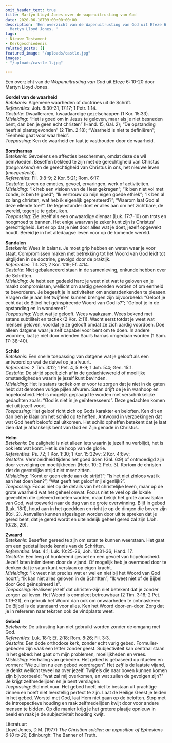 ```yaml
---
omit_header_text: true
title: Martyn Lloyd Jones over de wapenuitrusting van God
date: 2020-06-18T09:00:00+00:00
description: 'Een overzicht van de Wapenuitrusting van God uit Efeze 6: 10-20 door
  Martyn Lloyd Jones. '
tags:
- Nieuwe Testament
- Kerkgeschiedenis
related_posts: []
featured_image: "/uploads/castle.jpg"
images:
- "/uploads/castle-1.jpg"

---
```

Een overzicht van de _Wapenuitrusting van God_ uit Efeze 6: 10-20 door Martyn Lloyd Jones. 

**Gordel van de waarheid**  
_Betekenis_: Algemene waarheden of doctrines uit de Schrift.  
_Referenties_: Joh. 8:30-31, 17:17; 1 Petr. 1:14.  
_Gestalte_: Dwaalleraren, kwaadaardige gezelschappen (1 Kor. 15:33).  
_Misleiding_: “Het is goed om in Jezus te geloven, maar als je niet besneden bent, dan ben je geen echt christen” (Hand. 15, Gal. 2); “De opstanding heeft al plaatsgevonden” (2 Tim. 2:18); “Waarheid is niet te definiëren”; “Eenheid gaat voor waarheid”.  
_Toepassing_: Ken de waarheid en laat je vasthouden door de waarheid.

**Borstharnas**  
_Betekenis_: Gevoelens en affecties beschermen, omdat deze de wil beïnvloeden. Beseffen bekleed te zijn met de gerechtigheid van Christus (_toegerekend_) en de gerechtigheid van Christus in ons, het nieuwe leven (_meegedeeld_).  
_Referenties_: Fil. 3:8-9; 2 Kor. 5:21; Rom. 6:17.  
_Gestalte_: Leven op emoties, gevoel, ervaringen, werk of activiteiten.  
_Misleiding_: “Ik heb een visioen van de Heer gekregen”; “Ik ben niet vol met zonde, ik ben te goed”; “Ik vertrouw op mijn eigen goede ethiek”; “Ik ben al zo lang christen, wat heb ik eigenlijk gepresteerd?”; “Waarom laat God al deze ellende toe?”. De tegenstander doet er alles aan om het zichtbare, de wereld, tegen je te gebruiken.  
_Toepassing_: Zie jezelf als een onwaardige dienaar (Luk. 17:7-10) om trots en hoogmoed te bannen. Het enige waarvan je zeker kunt zijn is Christus’ gerechtigheid. Let er op dat je niet door alles wat je doet, jezelf opgewekt houdt. Bereid je in het alledaagse leven voor op de komende wereld.

**Sandalen**  
_Betekenis_: Wees in balans. Je moet grip hebben en weten waar je voor staat. Compromissen maken met betrekking tot het Woord van God leidt tot uitglijden in de doctrine, gevolgd door de praktijk.   
_Referenties_: Tit. 3:1; 2 Kor. 1:19; Ef. 4:14.  
_Gestalte_: Niet gebalanceerd staan in de samenleving, onkunde hebben over de Schriften.  
_Misleiding_: Je hebt een gedeeld hart: je weet niet wat te geloven en je maakt compromissen, wellicht om aardig gevonden worden of om eenheid te bevorderen. Je begeeft je in activiteiten om andersdenkenden te pleasen. Vragen die je aan het twijfelen kunnen brengen zijn bijvoorbeeld: “Geloof je echt dat de Bijbel het geïnspireerde Woord van God is?”; “Geloof je in de opstanding en in wonderen?”  
_Toepassing_: Weet wat je gelooft. Wees waakzaam. Wees bekend met satans subtiliteit en tactiek (2 Kor. 2:11). Wacht eerst totdat je weet wat mensen geloven, voordat je ze gelooft omdat ze zich aardig voordoen. Doe alleen datgene waar je zelf capabel voor bent om te doen. In andere woorden, laat je niet door vrienden Saul’s harnas omgedaan worden (1 Sam. 17: 38-40).

**Schild**  
_Betekenis_: Een snelle toepassing van datgene wat je gelooft als een antwoord op wat de duivel op je afvuurt.  
_Referenties_: 2 Tim. 3:12; 1 Pet. 4, 5:8-9; 1 Joh. 5:4; Gen. 15:1.  
_Gestalte_: De strijd speelt zich af in de gedachtewereld of moeilijke omstandigheden waarin je jezelf kunt bevinden.  
_Misleiding_: Het is satans tactiek om er voor te zorgen dat je niet in de gaten hebt dat demonen vurige pijlen afvuren. Satan drijft de je in wanhoop en hopeloosheid. Het is mogelijk geplaagd te worden met verschrikkelijke gedachten zoals: “God is niet in je geïnteresseerd”. Deze gedachten komen niet uit jezelf voort.   
_Toepassing_: Het geloof richt zich op Gods karakter en beloften. Ken dit en dan ben je klaar om het schild op te heffen. Antwoord in verzoekingen dat wat God heeft beloofd zal uitkomen. Het schild opheffen betekent dat je laat zien dat je afhankelijk bent van God en Zijn genade in Christus.

**Helm**  
_Betekenis_: De zaligheid is niet alleen iets waarin je jezelf nu verblijdt, het is ook iets wat komt. Het is de hoop van de glorie.  
_Referenties_: Ps. 72; 1 Kor. 1:30; 1 Kor. 15:32vv; 2 Kor. 4:6vv;  
_Gestalte_: Vermoeidheid tijdens het goed doen (Gal. 6:9) of ontmoedigd zijn door vervolging en moeilijkheden (Hebr. 10; 2 Petr. 3). Kortom de christen ziet de geestelijke strijd niet meer zitten.  
_Misleiding_: “Komt er geen einde aan de strijd?”; “Is het niet zinloos wat ik aan het doen ben?”; “Wat geeft het geloof mij eigenlijk?”.  
_Toepassing_: Focus niet op de details van het christelijke leven, maar op de grote waarheid wat het geheel omvat. Focus niet te veel op de lokale gevechten die geleverd moeten worden, maar bekijk het grote aanvalsplan van God, wat toewerkt naar de dag van de grote overwinning. Blijf in gebed (Luk. 18:1), houd aan in het goeddoen en richt je op de dingen die boven zijn (Kol. 2). Aanvallen kunnen afgeslagen worden door uit te spreken dat je gered bent, dat je gered wordt en uiteindelijk geheel gered zal zijn (Joh. 10:28, 29).

**Zwaard**  
_Betekenis_: Beseffen gereed te zijn om satan te kunnen weerstaan. Het gaat om een gedetailleerde kennis van de Schriften.  
_Referenties_: Mat. 4:1; Luk. 10:25-26; Joh. 10:31-36; Hand. 17.  
_Gestalte_: Een leeg of hunkerend gevoel en een gevoel van hopeloosheid. Jezelf laten intimideren door de vijand. Of mogelijk heb je overmoed door te denken dat je satan kunt verslaan op eigen kracht.   
_Misleiding_: “Ik weet niet precies wat er wel en niet bij het Woord van God hoort”; “Ik kan niet alles geloven in de Schriften”; “Ik weet niet of de Bijbel door God geïnspireerd is”.  
_Toepassing_: Realiseer jezelf dat christen-zijn niet betekent dat je zonder zorgen zal leven. Het Woord is compleet betrouwbaar (2 Tim. 3:16; 2 Pet. 1:19-21), en gebruik het Woord dan ook om onwaarheden te ontmaskeren. De Bijbel is de standaard voor alles. Ken het Woord door-en-door. Zorg dat je in refereren naar teksten ook de vindplaats weet.

**Gebed**  
_Betekenis_: De uitrusting kan niet gebruikt worden zonder de omgang met God.  
_Referenties_: Luk. 18:1; Ef. 2:18; Rom. 8:26; Fil. 3:3.  
_Gestalte_: Een dode orthodoxe kerk, zonder echt vurig gebed. Formulier-gebeden zijn vaak een letter zonder geest. Subjectiviteit kan centraal staan in het gebed: het gaat om mijn problemen, moeilijkheden en vrees.  
_Misleiding_: Herhaling van gebeden. Het gebed is gebaseerd op rituelen en vormen: “We zullen nu een gebed voordragen”. Het _zelf_ is de laatste vijand, je denkt wellicht teveel na over jezelf. Twijfels die naar boven kunnen komen zijn bijvoorbeeld: "wat zal mij overkomen, en wat zullen de gevolgen zijn?" Je krijgt zelfmedelijden en je bent verslagen.   
_Toepassing_: Bid met vuur. Het gebed hoeft niet te bestaan uit prachtige zinnen en hoeft niet leerstellig perfect te zijn. Laat de Heilige Geest je leiden in het gebed. Worstel met God, laat Hem niet gaan op de beloften. Stop met de introspectieve houding en raak zelfmedelijden kwijt door voor andere mensen te bidden. Op die manier krijg je het grotere plaatje opnieuw in beeld en raak je de subjectiviteit houding kwijt. 

Literatuur:  
Lloyd Jones, D.M. (1977) _The Christian soldier: an exposition of Ephesians 6:10 to 20,_ Edinburgh: The Banner of Truth.